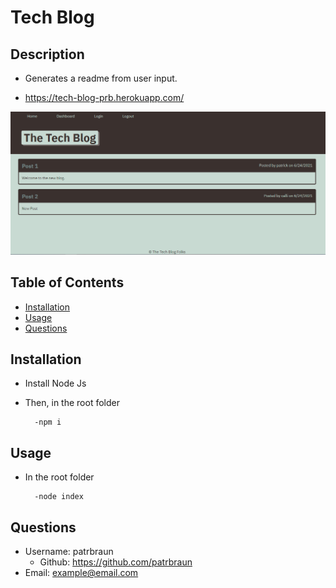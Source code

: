 # Tech Blog
## Description
  * Generates a readme from user input.

  * https://tech-blog-prb.herokuapp.com/

  ![](./public/images/blog_screenshot.PNG)

## Table of Contents
  - [Installation](#installation)
  - [Usage](#usage)
  - [Questions](#questions)

## Installation 
* Install Node Js
* Then, in the root folder
    
        -npm i

## Usage
* In the root folder

        -node index
## Questions
  * Username: patrbraun
    * Github: https://github.com/patrbraun
  * Email: example@email.com